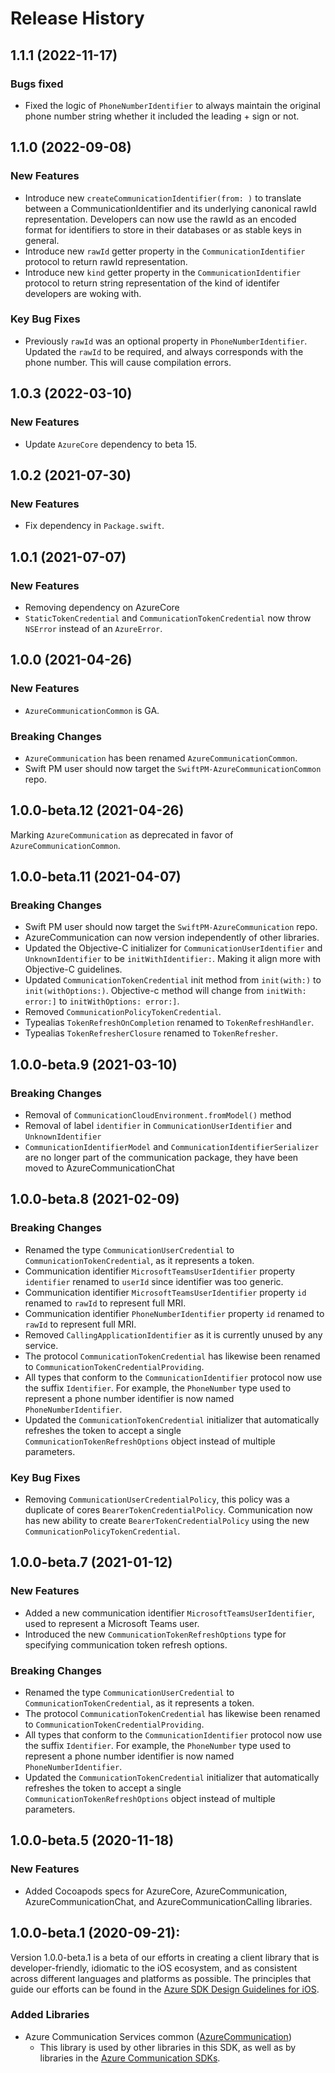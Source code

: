 # Release History

## 1.1.1 (2022-11-17)
### Bugs fixed
- Fixed the logic of `PhoneNumberIdentifier` to always maintain the original phone number string whether it included the leading + sign or not.

## 1.1.0 (2022-09-08)
### New Features
- Introduce new `createCommunicationIdentifier(from: )` to translate between a CommunicationIdentifier and its underlying canonical rawId representation. Developers can now use the rawId as an encoded format for identifiers to store in their databases or as stable keys in general.
- Introduce new `rawId` getter property in the `CommunicationIdentifier` protocol to return rawId representation.
- Introduce new `kind` getter property in the `CommunicationIdentifier` protocol to return string representation of the kind of identifer developers are woking with. 

### Key Bug Fixes 
- Previously `rawId` was an optional property in `PhoneNumberIdentifier`. Updated the `rawId` to be required, and always corresponds with the phone number. This will cause compilation errors. 

## 1.0.3 (2022-03-10)
### New Features
- Update `AzureCore` dependency to beta 15.


## 1.0.2 (2021-07-30)
### New Features
- Fix dependency in `Package.swift`.

## 1.0.1 (2021-07-07)
### New Features
- Removing dependency on AzureCore
- `StaticTokenCredential` and `CommunicationTokenCredential` now throw `NSError` instead of an `AzureError`.

## 1.0.0 (2021-04-26)
### New Features
- `AzureCommunicationCommon` is GA.

### Breaking Changes
- `AzureCommunication` has been renamed `AzureCommunicationCommon`.
- Swift PM user should now target the `SwiftPM-AzureCommunicationCommon` repo.

## 1.0.0-beta.12 (2021-04-26)
Marking `AzureCommunication` as deprecated in favor of `AzureCommunicationCommon`.

## 1.0.0-beta.11 (2021-04-07)
### Breaking Changes
- Swift PM user should now target the `SwiftPM-AzureCommunication` repo.
- AzureCommunication can now version independently of other libraries.
- Updated the Objective-C initializer for `CommunicationUserIdentifier` and `UnknownIdentifier` to be `initWithIdentifier:`. Making it align more with Objective-C guidelines.
- Updated `CommunicationTokenCredential` init method from `init(with:)` to `init(withOptions:)`. Objective-c method will change from `initWith: error:]` to `initWithOptions: error:]`.
- Removed `CommunicationPolicyTokenCredential`.
- Typealias `TokenRefreshOnCompletion` renamed to `TokenRefreshHandler`.
- Typealias `TokenRefresherClosure` renamed to `TokenRefresher`.

## 1.0.0-beta.9 (2021-03-10)

### Breaking Changes
- Removal of `CommunicationCloudEnvironment.fromModel()` method
- Removal of label `identifier` in `CommunicationUserIdentifier` and `UnknownIdentifier`
- `CommunicationIdentifierModel` and `CommunicationIdentifierSerializer` are no longer part of the communication package, they have been moved to AzureCommunicationChat

## 1.0.0-beta.8 (2021-02-09)

### Breaking Changes
 - Renamed the type `CommunicationUserCredential` to `CommunicationTokenCredential`, as it represents a token.
 - Communication identifier `MicrosoftTeamsUserIdentifier` property `identifier` renamed to `userId` since identifier was too generic.
 - Communication identifier `MicrosoftTeamsUserIdentifier` property `id` renamed to `rawId` to represent full MRI.
 - Communication identifier `PhoneNumberIdentifier` property `id` renamed to `rawId` to represent full MRI.
 - Removed `CallingApplicationIdentifier` as it is currently unused by any service.
 - The protocol `CommunicationTokenCredential` has likewise been renamed to `CommunicationTokenCredentialProviding`.
 - All types that conform to the `CommunicationIdentifier` protocol now use the suffix `Identifier`. For example, the
    `PhoneNumber` type used to represent a phone number identifier is now named `PhoneNumberIdentifier`.
 - Updated the `CommunicationTokenCredential` initializer that automatically refreshes the token to accept a single
    `CommunicationTokenRefreshOptions` object instead of multiple parameters.

 ### Key Bug Fixes
 - Removing `CommunicationUserCredentialPolicy`, this policy was a duplicate of cores `BearerTokenCredentialPolicy`.
  Communication now has new ability to create `BearerTokenCredentialPolicy` using the new `CommunicationPolicyTokenCredential`.

## 1.0.0-beta.7 (2021-01-12)

### New Features
  - Added a new communication identifier `MicrosoftTeamsUserIdentifier`, used to represent a Microsoft Teams user.
  - Introduced the new `CommunicationTokenRefreshOptions` type for specifying communication token refresh options.

### Breaking Changes
  - Renamed the type `CommunicationUserCredential` to `CommunicationTokenCredential`, as it represents a token.
  - The protocol `CommunicationTokenCredential` has likewise been renamed to `CommunicationTokenCredentialProviding`.
  - All types that conform to the `CommunicationIdentifier` protocol now use the suffix `Identifier`. For example, the
    `PhoneNumber` type used to represent a phone number identifier is now named `PhoneNumberIdentifier`.
  - Updated the `CommunicationTokenCredential` initializer that automatically refreshes the token to accept a single
    `CommunicationTokenRefreshOptions` object instead of multiple parameters.

## 1.0.0-beta.5 (2020-11-18)

### New Features
- Added Cocoapods specs for AzureCore, AzureCommunication, AzureCommunicationChat, and AzureCommunicationCalling
  libraries.

## 1.0.0-beta.1 (2020-09-21):

Version 1.0.0-beta.1 is a beta of our efforts in creating a client library that is developer-friendly, idiomatic to
the iOS ecosystem, and as consistent across different languages and platforms as possible. The principles that guide
our efforts can be found in the
[Azure SDK Design Guidelines for iOS](https://azure.github.io/azure-sdk/ios_introduction.html).

### Added Libraries

- Azure Communication Services common ([AzureCommunication](https://github.com/Azure/azure-sdk-for-ios/tree/main/sdk/communication/AzureCommunicationCommon))
  - This library is used by other libraries in this SDK, as well as by libraries in the [Azure Communication SDKs](https://github.com/Azure/Communication).
